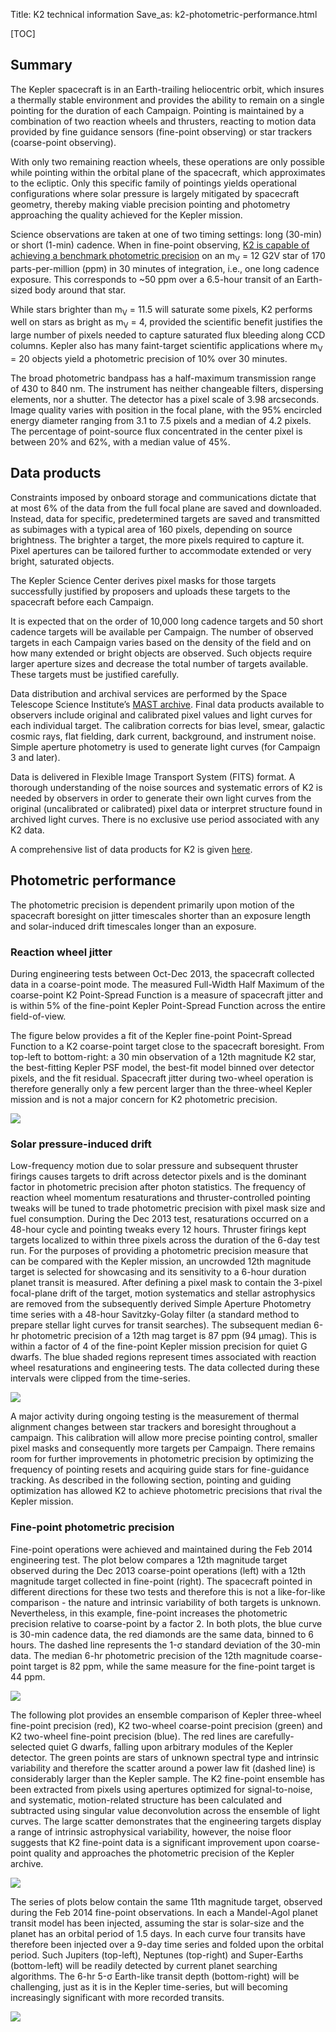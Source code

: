 Title: K2 technical information
Save_as: k2-photometric-performance.html

[TOC]

## Summary
 
The Kepler spacecraft is in an Earth-trailing heliocentric orbit, which insures a thermally stable 
environment and provides the ability to remain on a single pointing for the
duration of each Campaign. 
Pointing is maintained by a combination of two reaction wheels and thrusters, 
reacting to motion data provided by fine guidance sensors 
(fine-point observing) or star trackers (coarse-point observing). 

With only two remaining reaction wheels, 
these operations are only possible while pointing within 
the orbital plane of the spacecraft, which approximates to the ecliptic. 
Only this specific family of pointings yields operational configurations 
where solar pressure is largely mitigated by spacecraft geometry, 
thereby making viable precision pointing and photometry 
approaching the quality achieved for the Kepler mission. 

Science observations are taken at one of two timing settings: long (30-min) or short (1-min) cadence. When in fine-point observing, [K2 is capable of achieving a benchmark photometric precision](k2-photometric-performance.html#fine-point-photometric-precision) on an m<sub>V</sub> = 12 G2V star of 170 parts-per-million (ppm) in 30 minutes of integration, i.e., one long cadence exposure. 
This corresponds to ~50 ppm over a 6.5-hour transit 
of an Earth-sized body around that star.

While stars brighter than m<sub>V</sub> = 11.5 will saturate some pixels, 
K2 performs well on stars as bright as m<sub>V</sub> = 4, 
provided the scientific benefit justifies the large number of pixels 
needed to capture saturated flux bleeding along CCD columns. 
Kepler also has many faint-target scientific applications 
where m<sub>V</sub> = 20 objects yield a photometric precision 
of 10% over 30 minutes.

The broad photometric bandpass has a half-maximum transmission range 
of 430 to 840 nm. 
The instrument has neither changeable filters, 
dispersing elements, nor a shutter. 
The detector has a pixel scale of 3.98 arcseconds. 
Image quality varies with position in the focal plane, 
with the 95% encircled energy diameter ranging from 3.1 to 7.5 pixels and a median of 4.2 pixels. 
The percentage of point-source flux concentrated in the center pixel 
is between 20% and 62%, with a median value of 45%.

## Data products

Constraints imposed by onboard storage and communications 
dictate that at most 6% of the data from the full focal plane 
are saved and downloaded. 
Instead, data for specific, predetermined targets are saved 
and transmitted as subimages with a typical area of 160 pixels, 
depending on source brightness. 
The brighter a target, the more pixels required to capture it. 
Pixel apertures can be tailored further to accommodate 
extended or very bright, saturated objects. 

The Kepler Science Center derives pixel masks for those targets 
successfully justified by proposers and uploads these targets 
to the spacecraft before each Campaign. 

It is expected that on the order of 10,000 long cadence targets and 50 short cadence targets will be available per Campaign.  The number of observed targets in each Campaign varies based on the density of the field and on how many extended or bright objects are observed.  Such objects require larger aperture sizes and decrease the total number of targets available.  These targets must be justified carefully.

Data distribution and archival services are performed 
by the Space Telescope Science Institute’s 
<a href="https://archive.stsci.edu/k2">MAST archive</a>. 
Final data products available to observers 
include original and calibrated pixel values 
and light curves for each individual target. 
The calibration corrects for bias level, smear, galactic cosmic rays, 
flat fielding, dark current, background, and instrument noise. 
Simple aperture photometry is used to generate light curves (for Campaign 3 and later). 

Data is delivered in Flexible Image Transport System (FITS) format. 
A thorough understanding of the noise sources and systematic errors of K2 
is needed by observers in order to generate their own light curves 
from the original (uncalibrated or calibrated) pixel data 
or interpret structure found in archived light curves. 
There is no exclusive use period associated with any K2 data.

A comprehensive list of data products for K2 is given [here](data-releases.html#k2-product-overview).


## Photometric performance

The photometric precision is dependent primarily 
upon motion of the spacecraft boresight on jitter timescales 
shorter than an exposure length 
and solar-induced drift timescales longer than an exposure. 

### Reaction wheel jitter

During engineering tests between Oct-Dec 2013, 
the spacecraft collected data in a coarse-point mode. 
The measured Full-Width Half Maximum of the coarse-point 
K2 Point-Spread Function is a measure of spacecraft jitter 
and is within 5% of the fine-point Kepler Point-Spread Function 
across the entire field-of-view. 

The figure below provides a fit of the Kepler fine-point Point-Spread Function to a K2 coarse-point target close to the spacecraft boresight. 
From top-left to bottom-right: a 30 min observation of a 12th magnitude K2 star, the best-fitting Kepler PSF model, the best-fit model binned over detector pixels, and the fit residual. Spacecraft jitter during two-wheel operation is therefore generally only a few percent larger than the three-wheel Kepler mission and is not a major concern for K2 photometric precision. 

<a href="http://keplerscience.arc.nasa.gov/K2/images/Dec2013PRF.png"><img src="http://keplerscience.arc.nasa.gov/K2/images/Dec2013PRF.png" style="max-width: 640px;"></a>


### Solar pressure-induced drift

Low-frequency motion due to solar pressure and subsequent thruster firings causes targets to drift across detector pixels and is the dominant factor in photometric precision after photon statistics. The frequency of reaction wheel momentum resaturations and thruster-controlled pointing tweaks will be tuned to trade photometric precision with pixel mask size and fuel consumption. During the Dec 2013 test, resaturations occurred on a 48-hour cycle and pointing tweaks every 12 hours. Thruster firings kept targets localized to within three pixels across the duration of the 6-day test run. For the purposes of providing a photometric precision measure that can be compared with the Kepler mission, an uncrowded 12th magnitude target is selected for showcasing and its sensitivity to a 6-hour duration planet transit is measured. After defining a pixel mask to contain the 3-pixel focal-plane drift of the target, motion systematics and stellar astrophysics are removed from the subsequently derived Simple Aperture Photometry time series with a 48-hour Savitzky-Golay filter (a standard method to prepare stellar light curves for transit searches). The subsequent median 6-hr photometric precision of a 12th mag target is 87 ppm (94 &micro;mag). This is within a factor of 4 of the fine-point Kepler mission precision for quiet G dwarfs. The blue shaded regions represent times associated with reaction wheel resaturations and engineering tests. The data collected during these intervals were clipped from the time-series. 

<a href="http://keplerscience.arc.nasa.gov/K2/images/Dec2013SAP.png"><img src="http://keplerscience.arc.nasa.gov/K2/images/Dec2013SAP.png" style="max-width: 640px;"></a>

A major activity during ongoing testing is the measurement of thermal alignment changes between star trackers and boresight throughout a campaign. This calibration will allow more precise pointing control, smaller pixel masks and consequently more targets per Campaign. There remains room for further improvements in photometric precision by optimizing the frequency of pointing resets and acquiring guide stars for fine-guidance tracking. As described in the following section, pointing and guiding optimization has allowed K2 to achieve photometric precisions that rival the Kepler mission.


### Fine-point photometric precision

Fine-point operations were achieved and maintained during the Feb 2014 engineering test. The plot below compares a 12th magnitude target observed during the Dec 2013 coarse-point operations (left) with a 12th magnitude target collected in fine-point (right). The spacecraft pointed in different directions for these two tests and therefore this is not a like-for-like comparison - the nature and intrinsic variability of both targets is unknown. Nevertheless, in this example, fine-point increases the photometric precision relative to coarse-point by a factor 2. In both plots, the blue curve is 30-min cadence data, the red diamonds are the same data, binned to 6 hours. The dashed line represents the 1-&sigma; standard deviation of the 30-min data. The median 6-hr photometric precision of the 12th magnitude coarse-point target is 82 ppm, while the same measure for the fine-point target is 44 ppm.

<a href="http://keplerscience.arc.nasa.gov/K2/images/Feb2014SAP.png"><img src="http://keplerscience.arc.nasa.gov/K2/images/Feb2014SAP.png" style="max-width: 640px;"></a>

The following plot provides an ensemble comparison of Kepler three-wheel fine-point precision (red), K2 two-wheel coarse-point precision (green) and K2 two-wheel fine-point precision (blue). The red lines are carefully-selected quiet G dwarfs, falling upon arbitrary modules of the Kepler detector. The green points are stars of unknown spectral type and intrinsic variability and therefore the scatter around a power law fit (dashed line) is considerably larger than the Kepler sample. The K2 fine-point ensemble has been extracted from pixels using apertures optimized for signal-to-noise, and systematic, motion-related structure has been calculated and subtracted using singular value deconvolution across the ensemble of light curves. The large scatter demonstrates that the engineering targets display a range of intrinsic astrophysical variability, however, the noise floor suggests that K2 fine-point data is a significant improvement upon coarse-point quality and approaches the photometric precision of the Kepler archive. 

<a href="http://keplerscience.arc.nasa.gov/K2/images/Feb2014Precision.png"><img src="http://keplerscience.arc.nasa.gov/K2/images/Feb2014Precision.png" style="max-width: 640px;"></a>

The series of plots below contain the same 11th magnitude target, observed during the Feb 2014 fine-point observations. In each a Mandel-Agol planet transit model has been injected, assuming the star is solar-size and the planet has an orbital period of 1.5 days. In each curve four transits have therefore been injected over a 9-day time series and folded upon the orbital period. Such Jupiters (top-left), Neptunes (top-right) and Super-Earths (bottom-left) will be readily detected by current planet searching algorithms. The 6-hr 5-&sigma; Earth-like transit depth (bottom-right) will be challenging, just as it is in the Kepler time-series, but will becoming increasingly significant with more recorded transits.

<a href="http://keplerscience.arc.nasa.gov/K2/images/Feb2014Injection.png"><img src="http://keplerscience.arc.nasa.gov/K2/images/Feb2014Injection.png" style="max-width: 640px;"></a>
